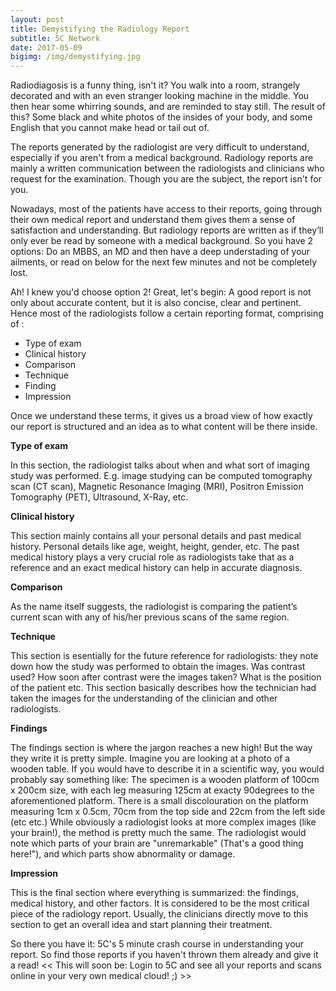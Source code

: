 ```yaml
---
layout: post
title: Demystifying the Radiology Report
subtitle: 5C Network 
date: 2017-05-09 
bigimg: /img/demystifying.jpg
---
```

Radiodiagosis is a funny thing, isn't it? You walk into a room, strangely decorated and with an even stranger looking machine in the middle. You then hear some whirring sounds, and are reminded to stay still. The result of this? Some black and white photos of the insides of your body, and some English that you cannot make head or tail out of.

The reports generated by the radiologist are very difficult to understand, especially if you aren't from a medical background. Radiology reports are mainly a written communication between the radiologists and clinicians who request for the examination. Though you are the subject, the report isn't for you.

Nowadays, most of the patients have access to their reports, going through their own medical report and understand them gives them a sense of satisfaction and understanding. But radiology reports are written as if they’ll only ever be read by someone with a medical background. So you have 2 options: Do an MBBS, an MD and then have a deep understading of your ailments, or read on below for the next few minutes and not be completely lost.

Ah! I knew you'd choose option 2! Great, let's begin: A good report is not only about accurate content, but it is also concise, clear and pertinent. Hence most of the radiologists follow a certain reporting format, comprising of :

* Type of exam 
* Clinical history
* Comparison
* Technique
* Finding
* Impression

Once we understand these terms, it gives us a broad view of how exactly our report is structured and an idea as to what content will be there inside.

**Type of exam**

In this section, the radiologist talks about when and what sort of imaging study was performed. E.g. image studying can be computed tomography scan (CT scan), Magnetic Resonance Imaging (MRI), Positron Emission Tomography (PET), Ultrasound, X-Ray, etc.

**Clinical history**

This section mainly contains all your personal details and past medical history.
Personal details like age, weight, height, gender, etc.
The past medical history plays a very crucial role as radiologists take that as a reference and an exact medical history can help in accurate diagnosis.

**Comparison**

As the name itself suggests, the radiologist is comparing the patient’s current scan with any of his/her previous scans of the same region.  
 
**Technique**

This section is esentially for the future reference for radiologists: they note down how the study was performed to obtain the images. Was contrast used? How soon after contrast were the images taken? What is the position of the patient etc. This section basically describes how the technician had taken the images for the understanding of the clinician and other radiologists.

**Findings**

The findings section is where the jargon reaches a new high! But the way they write it is pretty simple. Imagine you are looking at a photo of a wooden table. If you would have to describe it in a scientific way, you would probably say something like: The specimen is a wooden platform of 100cm x 200cm size, with each leg measuring 125cm at exacty 90degrees to the aforementioned platform. There is a small discolouration on the platform measuring 1cm x 0.5cm, 70cm from the top side and 22cm from the left side (etc etc.) While obviously a radiologist looks at more complex images (like your brain!), the method is pretty much the same. The radiologist would note which parts of your brain are "unremarkable" (That's a good thing here!"), and which parts show abnormality or damage.

**Impression**

This is the final section where everything is summarized: the findings, medical history, and other factors. It is considered to be the most critical piece of the radiology report. Usually, the clinicians directly move to this section to get an overall idea and start planning their treatment. 

So there you have it: 5C's 5 minute crash course in understanding your report. So find those reports if you haven't thrown them already and give it a read!  << This will soon be: Login to 5C and see all your reports and scans online in your very own medical cloud! ;) >>
